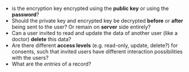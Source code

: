 - is the encryption key encrypted using the **public key** or using the **password**?
- Should the private key and encrypted key be decrypted **before** or **after** being sent to the user? Or remain on **server** side entirely?
- Can a user invited to read and update the data of another user (like a doctor) **delete** this data?
- Are there different **access levels** (e.g. read-only, update, delete?) for consents, such that invited users have different interaction possibilities with the users?
- What are the *entries* of a record? 